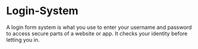 # Login-System

A login form system is what you use to enter your username and password to access secure parts of a website or app. It checks your identity before letting you in.
